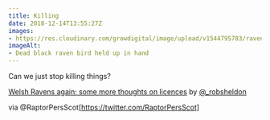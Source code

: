 ```yaml
---
title: Killing
date: 2018-12-14T13:55:27Z
images: 
- https://res.cloudinary.com/growdigital/image/upload/v1544795783/raven-rds-conservation.jpg
imageAlt: 
- Dead black raven bird held up in hand
---
```


Can we just stop killing things? 

[Welsh Ravens again: some more thoughts on licences](https://www.rdsconservation.com/?p=715) by [@_robsheldon](https://twitter.com/_robsheldon)

via @RaptorPersScot[https://twitter.com/RaptorPersScot]
